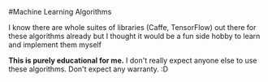 #Machine Learning Algorithms

I know there are whole suites of libraries (Caffe, TensorFlow) out there for
these algorithms already but I thought it would be a fun side hobby to learn
and implement them myself

**This is purely educational for me.** I don't really expect anyone else to use
these algorithms. Don't expect any warranty. :D
